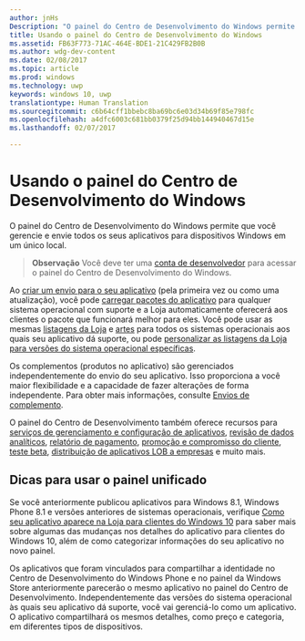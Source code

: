 ```yaml
---
author: jnHs
Description: "O painel do Centro de Desenvolvimento do Windows permite que você gerencie e envie todos os seus aplicativos para dispositivos Windows em um único local."
title: Usando o painel do Centro de Desenvolvimento do Windows
ms.assetid: FB63F773-71AC-464E-BDE1-21C429FB2B0B
ms.author: wdg-dev-content
ms.date: 02/08/2017
ms.topic: article
ms.prod: windows
ms.technology: uwp
keywords: windows 10, uwp
translationtype: Human Translation
ms.sourcegitcommit: c6b64cff1bbebc8ba69bc6e03d34b69f85e798fc
ms.openlocfilehash: a4dfc6003c681bb0379f25d94bb144940467d15e
ms.lasthandoff: 02/07/2017

---
```


# <a name="using-the-windows-dev-center-dashboard"></a>Usando o painel do Centro de Desenvolvimento do Windows


O painel do Centro de Desenvolvimento do Windows permite que você gerencie e envie todos os seus aplicativos para dispositivos Windows em um único local.

> **Observação** Você deve ter uma [conta de desenvolvedor](http://go.microsoft.com/fwlink/p/?LinkId=615100) para acessar o painel do Centro de Desenvolvimento do Windows.

Ao [criar um envio para o seu aplicativo](app-submissions.md) (pela primeira vez ou como uma atualização), você pode [carregar pacotes do aplicativo](upload-app-packages.md) para qualquer sistema operacional com suporte e a Loja automaticamente oferecerá aos clientes o pacote que funcionará melhor para eles. Você pode usar as mesmas [listagens da Loja](create-app-store-listings.md) e [artes](app-screenshots-and-images.md) para todos os sistemas operacionais aos quais seu aplicativo dá suporte, ou pode [personalizar as listagens da Loja para versões do sistema operacional específicas](create-platform-specific-Store-listings.md).

Os complementos (produtos no aplicativo) são gerenciados independentemente do envio do seu aplicativo. Isso proporciona a você maior flexibilidade e a capacidade de fazer alterações de forma independente. Para obter mais informações, consulte [Envios de complemento](add-on-submissions.md).

O painel do Centro de Desenvolvimento também oferece recursos para [serviços de gerenciamento e configuração de aplicativos](app-management-and-services.md), [revisão de dados analíticos](analytics.md), [relatório de pagamento](payout-summary.md), [promoção e compromisso do cliente](app-promotion-and-customer-engagement.md), [teste beta](beta-testing-and-targeted-distribution.md), [distribuição de aplicativos LOB a empresas](distribute-lob-apps-to-enterprises.md) e muito mais.

## <a name="tips-for-using-the-unified-dashboard"></a>Dicas para usar o painel unificado

Se você anteriormente publicou aplicativos para Windows 8.1, Windows Phone 8.1 e versões anteriores de sistemas operacionais, verifique [Como seu aplicativo aparece na Loja para clientes do Windows 10](how-your-app-appears-in-the-store-for-windows-10-customers.md) para saber mais sobre algumas das mudanças nos detalhes do aplicativo para clientes do Windows 10, além de como categorizar informações do seu aplicativo no novo painel.

Os aplicativos que foram vinculados para compartilhar a identidade no Centro de Desenvolvimento do Windows Phone e no painel da Windows Store anteriormente parecerão o mesmo aplicativo no painel do Centro de Desenvolvimento. Independentemente das versões do sistema operacional às quais seu aplicativo dá suporte, você vai gerenciá-lo como um aplicativo. O aplicativo compartilhará os mesmos detalhes, como preço e categoria, em diferentes tipos de dispositivos.

 

 





